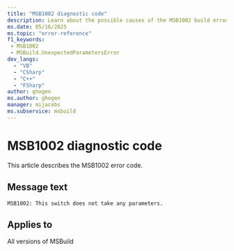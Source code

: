 ```yaml
---
title: "MSB1002 diagnostic code"
description: Learn about the possible causes of the MSB1002 build error, and get troubleshooting tips.
ms.date: 05/16/2025
ms.topic: "error-reference"
f1_keywords:
 - MSB1002
 - MSBuild.UnexpectedParametersError
dev_langs:
  - "VB"
  - "CSharp"
  - "C++"
  - "FSharp"
author: ghogen
ms.author: ghogen
manager: mijacobs
ms.subservice: msbuild
---
```


# MSB1002 diagnostic code

<!-- :::ErrorDefinitionDescription::: -->
<!-- :::editable-content name="introDescription"::: -->
This article describes the MSB1002 error code.
<!-- :::editable-content-end::: -->

## Message text

<!-- :::editable-content name="messageText"::: -->
`MSB1002: This switch does not take any parameters.`
<!-- :::editable-content-end::: -->
<!-- MSB1002: This switch does not take any parameters. -->

<!-- :::editable-content name="postOutputDescription"::: -->
<!--
{StrBegin="MSBUILD : error MSB1002: "}UE: For example, if somebody types "msbuild.exe -noLogo:1", they would get this error because the -noLogo switch
    should not be followed by any parameters ... it stands alone.
    LOCALIZATION: The prefix "MSBUILD : error MSBxxxx:" should not be localized.
-->
<!-- :::editable-content-end::: -->
<!-- :::ErrorDefinitionDescription-end::: -->

## Applies to

All versions of MSBuild
